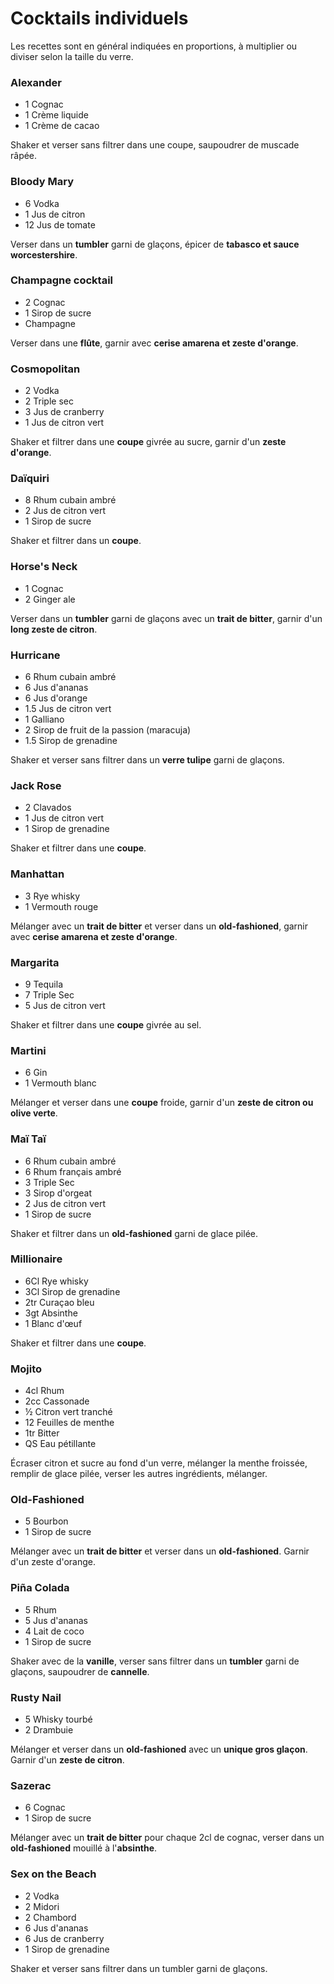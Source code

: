 # Cocktails individuels

Les recettes sont en général indiquées en proportions, à multiplier ou diviser selon la taille du verre.

### Alexander

- 1 Cognac
- 1 Crème liquide
- 1 Crème de cacao

Shaker et verser sans filtrer dans une coupe, saupoudrer de muscade râpée.

### Bloody Mary

- 6 Vodka
- 1 Jus de citron
- 12 Jus de tomate

Verser dans un **tumbler** garni de glaçons, épicer de **tabasco et sauce worcestershire**.

### Champagne cocktail

- 2 Cognac
- 1 Sirop de sucre
- Champagne

Verser dans une **flûte**, garnir avec **cerise amarena et zeste d'orange**.

### Cosmopolitan

- 2 Vodka
- 2 Triple sec
- 3 Jus de cranberry
- 1 Jus de citron vert

Shaker et filtrer dans une **coupe** givrée au sucre, garnir d'un **zeste d'orange**.

### Daïquiri

- 8 Rhum cubain ambré
- 2 Jus de citron vert
- 1 Sirop de sucre

Shaker et filtrer dans un **coupe**.

### Horse's Neck

- 1 Cognac
- 2 Ginger ale

Verser dans un **tumbler** garni de glaçons avec un **trait de bitter**, garnir d'un **long zeste de citron**.

### Hurricane

- 6 Rhum cubain ambré
- 6 Jus d'ananas
- 6 Jus d'orange
- 1.5 Jus de citron vert
- 1 Galliano
- 2 Sirop de fruit de la passion (maracuja)
- 1.5 Sirop de grenadine

Shaker et verser sans filtrer dans un **verre tulipe** garni de glaçons.

### Jack Rose

- 2 Clavados
- 1 Jus de citron vert
- 1 Sirop de grenadine

Shaker et filtrer dans une **coupe**.

### Manhattan

- 3 Rye whisky
- 1 Vermouth rouge

Mélanger avec un **trait de bitter** et verser dans un **old-fashioned**, garnir avec **cerise amarena et zeste d'orange**.

### Margarita

- 9 Tequila
- 7 Triple Sec
- 5 Jus de citron vert

Shaker et filtrer dans une **coupe** givrée au sel.

### Martini

- 6 Gin
- 1 Vermouth blanc

Mélanger et verser dans une **coupe** froide, garnir d'un **zeste de citron ou olive verte**.

### Maï Taï

- 6 Rhum cubain ambré
- 6 Rhum français ambré
- 3 Triple Sec
- 3 Sirop d'orgeat
- 2 Jus de citron vert
- 1 Sirop de sucre

Shaker et filtrer dans un **old-fashioned** garni de glace pilée.

### Millionaire

- 6Cl Rye whisky
- 3Cl Sirop de grenadine
- 2tr Curaçao bleu
- 3gt Absinthe
- 1 Blanc d'œuf

Shaker et filtrer dans une **coupe**.

### Mojito

- 4cl Rhum
- 2cc Cassonade
- ½ Citron vert tranché
- 12 Feuilles de menthe
- 1tr Bitter
- QS Eau pétillante

Écraser citron et sucre au fond d'un verre, mélanger la menthe froissée, remplir de glace pilée, verser les autres ingrédients, mélanger. 

### Old-Fashioned

- 5 Bourbon
- 1 Sirop de sucre

Mélanger avec un **trait de bitter** et verser dans un **old-fashioned**. Garnir d'un zeste d'orange.

### Piña Colada

- 5 Rhum
- 5 Jus d'ananas
- 4 Lait de coco
- 1 Sirop de sucre

Shaker avec de la **vanille**, verser sans filtrer dans un **tumbler** garni de glaçons, saupoudrer de **cannelle**.

### Rusty Nail

- 5 Whisky tourbé
- 2 Drambuie

Mélanger et verser dans un **old-fashioned** avec un **unique gros glaçon**. Garnir d'un **zeste de citron**.

### Sazerac

- 6 Cognac
- 1 Sirop de sucre

Mélanger avec un **trait de bitter** pour chaque 2cl de cognac, verser dans un **old-fashioned** mouillé à l'**absinthe**.

### Sex on the Beach

- 2 Vodka
- 2 Midori
- 2 Chambord
- 6 Jus d'ananas
- 6 Jus de cranberry
- 1 Sirop de grenadine

Shaker et verser sans filtrer dans un tumbler garni de glaçons.
